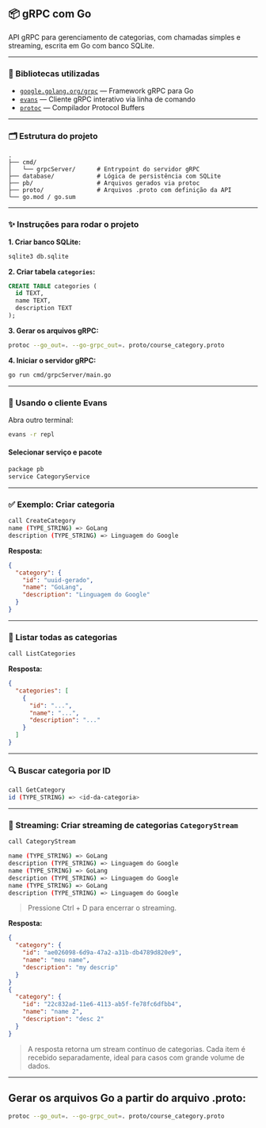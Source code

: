 ## 📦 gRPC com Go

API gRPC para gerenciamento de categorias, com chamadas simples e streaming, escrita em Go com banco SQLite.

---

### 🔗 Bibliotecas utilizadas

- [`google.golang.org/grpc`](https://pkg.go.dev/google.golang.org/grpc) — Framework gRPC para Go  
- [`evans`](https://github.com/ktr0731/evans) — Cliente gRPC interativo via linha de comando  
- [`protoc`](https://grpc.io/docs/protoc-installation/) — Compilador Protocol Buffers

---

### 🗂️ Estrutura do projeto

```
.
├── cmd/
│   └── grpcServer/      # Entrypoint do servidor gRPC
├── database/            # Lógica de persistência com SQLite
├── pb/                  # Arquivos gerados via protoc
├── proto/               # Arquivos .proto com definição da API
└── go.mod / go.sum
```

---

### ✨ Instruções para rodar o projeto

**1. Criar banco SQLite:**
```bash
sqlite3 db.sqlite
```

**2. Criar tabela `categories`:**
```sql
CREATE TABLE categories (
  id TEXT,
  name TEXT,
  description TEXT
);
```

**3. Gerar os arquivos gRPC:**
```bash
protoc --go_out=. --go-grpc_out=. proto/course_category.proto
```

**4. Iniciar o servidor gRPC:**
```bash
go run cmd/grpcServer/main.go
```

---

### 🧪 Usando o cliente Evans

Abra outro terminal:

```bash
evans -r repl
```

#### Selecionar serviço e pacote

```bash
package pb
service CategoryService
```

---

### ✅ Exemplo: Criar categoria

```bash
call CreateCategory
name (TYPE_STRING) => GoLang
description (TYPE_STRING) => Linguagem do Google
```

**Resposta:**
```json
{
  "category": {
    "id": "uuid-gerado",
    "name": "GoLang",
    "description": "Linguagem do Google"
  }
}
```

---

### 📄 Listar todas as categorias

```bash
call ListCategories
```

**Resposta:**
```json
{
  "categories": [
    {
      "id": "...",
      "name": "...",
      "description": "..."
    }
  ]
}
```

---

### 🔍 Buscar categoria por ID

```bash
call GetCategory
id (TYPE_STRING) => <id-da-categoria>
```

---

### 🌊 Streaming: Criar streaming de categorias `CategoryStream`

```bash
call CategoryStream
```

```bash
name (TYPE_STRING) => GoLang
description (TYPE_STRING) => Linguagem do Google
name (TYPE_STRING) => GoLang
description (TYPE_STRING) => Linguagem do Google
name (TYPE_STRING) => GoLang
description (TYPE_STRING) => Linguagem do Google
```

> Pressione Ctrl + D para encerrar o streaming.

**Resposta:**
```json
{
  "category": {
    "id": "ae026098-6d9a-47a2-a31b-db4789d820e9",
    "name": "meu name",
    "description": "my descrip"
  }
}
{
  "category": {
    "id": "22c832ad-11e6-4113-ab5f-fe78fc6dfbb4",
    "name": "name 2",
    "description": "desc 2"
  }
}
```

> A resposta retorna um stream contínuo de categorias. Cada item é recebido separadamente, ideal para casos com grande volume de dados.

---

## Gerar os arquivos Go a partir do arquivo .proto:

```bash
protoc --go_out=. --go-grpc_out=. proto/course_category.proto
```


